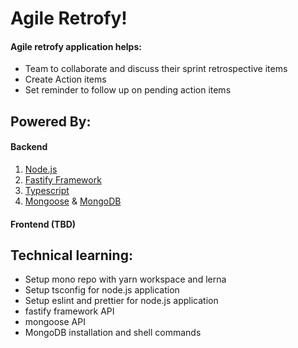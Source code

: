 # Agile Retrofy!

#### Agile retrofy application helps:

- Team to collaborate and discuss their sprint retrospective items
- Create Action items
- Set reminder to follow up on pending action items

## Powered By:

#### Backend

1. [Node.js](https://nodejs.org/en/)
2. [Fastify Framework](https://www.fastify.io/)
3. [Typescript](https://www.typescriptlang.org/)
4. [Mongoose](https://mongoosejs.com/) & [MongoDB](https://www.mongodb.com/)

#### Frontend (TBD)

## Technical learning:

- Setup mono repo with yarn workspace and lerna
- Setup tsconfig for node.js application
- Setup eslint and prettier for node.js application
- fastify framework API
- mongoose API
- MongoDB installation and shell commands
